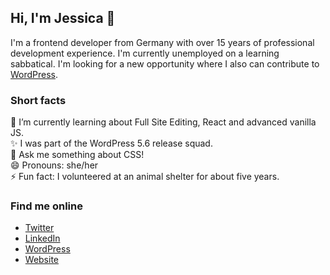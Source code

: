 ## Hi, I'm Jessica 👋

I'm a frontend developer from Germany with over 15 years of professional development experience. I'm currently unemployed on a learning sabbatical. I'm looking for a new opportunity where I also can contribute to [WordPress](https://github.com/WordPress).

### Short facts
🔭 I’m currently learning about Full Site Editing, React and advanced vanilla JS.
<br>✨ I was part of the WordPress 5.6 release squad.
<br>💬 Ask me something about CSS!
<br>😄 Pronouns: she/her
<br>⚡ Fun fact: I volunteered at an animal shelter for about five years.

### Find me online
- [Twitter](https://twitter.com/jessicalyschik)
- [LinkedIn](https://linkedin.com/in/jessicalyschik)
- [WordPress](https://profiles.wordpress.org/luminuu)
- [Website](https://jessicalyschik.com)
